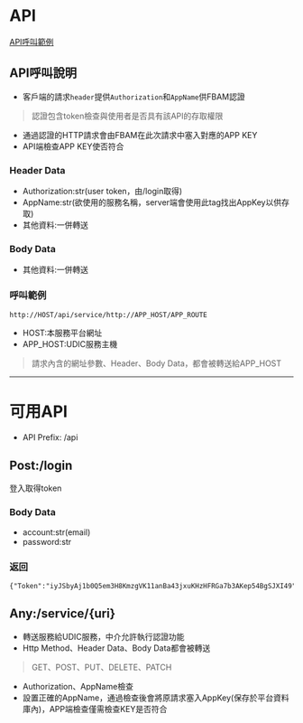 # API
[API呼叫範例](https://documenter.getpostman.com/view/981584/SWTG6bHK?version=latest)
## API呼叫說明
- 客戶端的請求`header`提供`Authorization`和`AppName`供FBAM認證
> 認證包含token檢查與使用者是否具有該API的存取權限
- 通過認證的HTTP請求會由FBAM在此次請求中塞入對應的APP KEY
- API端檢查APP KEY使否符合

### Header Data
- Authorization:str(user token，由/login取得)
- AppName:str(欲使用的服務名稱，server端會使用此tag找出AppKey以供存取)
- 其他資料:一併轉送

### Body Data
- 其他資料:一併轉送

### 呼叫範例
```
http://HOST/api/service/http://APP_HOST/APP_ROUTE
```
- HOST:本服務平台網址
- APP_HOST:UDIC服務主機
> 請求內含的網址參數、Header、Body Data，都會被轉送給APP_HOST

---
# 可用API
- API Prefix: /api
## Post:/login
登入取得token
### Body Data
- account:str(email)
- password:str
### 返回
```
{"Token":"iyJSbyAj1b0Q5em3H8KmzgVK11anBa43jxuKHzHFRGa7b3AKep54BgSJXI49"}
```

## Any:/service/{uri}
- 轉送服務給UDIC服務，中介允許執行認證功能
- Http Method、Header Data、Body Data都會被轉送
> GET、POST、PUT、DELETE、PATCH
- Authorization、AppName檢查
- 設置正確的AppName，通過檢查後會將原請求塞入AppKey(保存於平台資料庫內)，APP端檢查僅需檢查KEY是否符合
